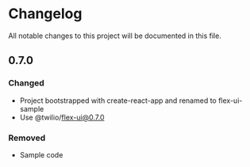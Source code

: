# Changelog
All notable changes to this project will be documented in this file.


## 0.7.0

### Changed
- Project bootstrapped with create-react-app and renamed to flex-ui-sample
- Use @twilio/flex-ui@0.7.0
### Removed
- Sample code
